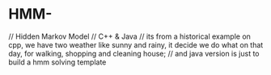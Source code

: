 # HMM-
// Hidden Markov Model
// C++ & Java
// its from a historical example on cpp, we have two weather like sunny and rainy, it decide we do what on that day, for walking, shopping and cleaning house;
// and java version is just to build a hmm solving template 
